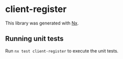 # client-register

This library was generated with [Nx](https://nx.dev).

## Running unit tests

Run `nx test client-register` to execute the unit tests.
